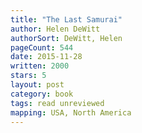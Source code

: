 ```yaml
---
title: "The Last Samurai"
author: Helen DeWitt
authorSort: DeWitt, Helen
pageCount: 544
date: 2015-11-28
written: 2000
stars: 5
layout: post
category: book
tags: read unreviewed
mapping: USA, North America
---
```

